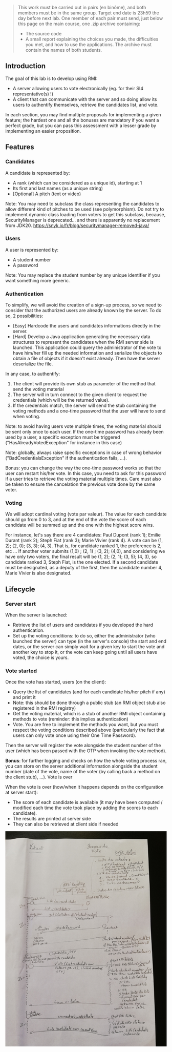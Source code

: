 

>This work must be carried out in pairs (en binôme), and both members must be in the same group.
>Target end date is 23h59 the day before next lab.
>One member of each pair must send, just below this page on the main course, one .zip archive containing:
>    * The source code
>    * A small report explaining the choices you made, the difficulties you met, and how to use the applications.
>The archive must contain the names of both students.

## Introduction

The goal of this lab is to develop using RMI:

* A server allowing users to vote electronically (eg. for their SI4 representative(s) !)
* A client that can communicate with the server and so doing allow its users to authentify themselves, retrieve the candidates list, and vote.

In each section, you may find multiple proposals for implementing a given feature; the hardest one and all the bonuses are mandatory if you want a perfect grade, but you can pass this assessment with a lesser grade by implementing an easier proposition.

## Features
### Candidates

A candidate is represented by:

* A rank (which can be considered as a unique id), starting at 1
* Its first and last names (as a unique string)
* [Optional] A pitch (text or video)

Note: You may need to subclass the class representing the candidates to allow different kind of pitches to be used (see polymorphism). Do not try to implement dynamic class loading from voters to get this subclass, because, SecurityManager is deprecated... and there is apparently no replacement from JDK20. https://snyk.io/fr/blog/securitymanager-removed-java/

### Users

A user is represented by:

* A student number
* A password

Note: You may replace the student number by any unique identifier if you want something more generic.

### Authentication

To simplify, we will avoid the creation of a sign-up process, so we need to consider that the authorized users are already known by the server. To do so, 2 possibilities:

* [Easy] Hardcode the users and candidates informations directly in the server.
* [Hard] Develop a Java application generating the necessary data structures to represent the candidates when the RMI server side is launched. This application could query the administrator of the vote to have him/her fill up the needed information and serialize the objects to obtain a file of objects if it doesn't exist already. Then have the server deserialize the file.

In any case, to authentify:

1. The client will provide its own stub as parameter of the method that send the voting material 
2. The server will in turn connect to the given client to request the credentials (which will be the returned value). 
3. If the credentials match, the server will send the stub containing the voting methods and a one-time password that the user will have to send when voting.

Note: to avoid having users vote multiple times, the voting material should be sent only once to each user. If the one-time password has already been used by a user, a specific exception must be triggered ("HasAlreadyVotedException" for instance in this case)

Note: globally, always raise specific exceptions in case of wrong behavior ("BadCredentialsException" if the authentication fails, ...).

Bonus: you can change the way the one-time password works so that the user can restart his/her vote. In this case, you need to ask for this password if a user tries to retrieve the voting material multiple times. Care must also be taken to ensure the cancelation the previous vote done by the same voter.

### Voting

We will adopt cardinal voting (vote par valeur). The value for each candidate should go from 0 to 3, and at the end of the vote the score of each candidate will be summed up and the one with the highest score wins.

For instance, let's say there are 4 candidates: Paul Dupont (rank 1); Emilie Durant (rank 2); Steph Fiat (rank 3); Marie Vivier (rank 4).
A vote can be (1, 2); (2, 0); (3, 3); (4, 3). That is, for candidate ranked 1, the preference is 2, etc ... If another voter submits (1,0) ; (2, 1) ; (3, 2); (4,0), and considering we have only two voters, the final result will be (1, 2); (2, 1); (3, 5); (4, 3), so candidate ranked 3, Steph Fiat, is the one elected. If a second candidate must be designated, as a deputy of the first, then the candidate number 4, Marie Vivier is also designated.

## Lifecycle
### Server start

When the server is launched:

* Retrieve the list of users and candidates if you developed the hard authentication.
* Set up the voting conditions: to do so, either the administrator (who launched the server) can type (in the server's console) the start and end dates, or the server can simply wait for a given key to start the vote and another key to stop it, or the vote can keep going until all users have voted, the choice is yours.

### Vote started

Once the vote has started, users (on the client):

* Query the list of candidates (and for each candidate his/her pitch if any) and print it
* Note: this should be done through a public stub (an RMI object stub also registered in the RMI registry)
* Get the voting material, which is a stub of another RMI object containing methods to vote (reminder: this implies authentication)
* Vote. You are free to implement the methods you want, but you must respect the voting conditions described above (particularly the fact that users can only vote once using their One Time Password).

Then the server will register the vote alongside the student number of the user (which has been passed with the OTP when invoking the vote method).

**Bonus**: for further logging and checks on how the whole voting process ran, you can store on the server additional information alongside the student number (date of the vote, name of the voter (by calling back a method on the client stub), ...).
Vote is over

When the vote is over (how/when it happens depends on the configuration at server start):

* The score of each candidate is available (it may have been computed / modified each time the vote took place by adding the scores to each candidate). 
* The results are printed at server side 
* They can also be retrieved at client side if needed

![diag.jpg](diag.jpg)